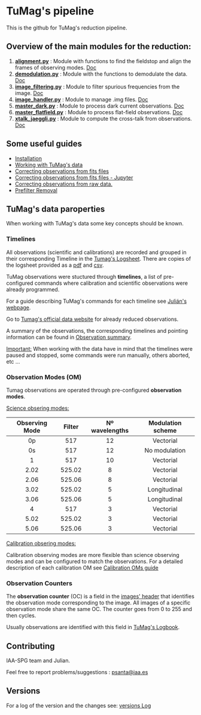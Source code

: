 # TuMag's pipeline

This is the github for TuMag's reduction pipeline. 

## Overview of the main modules for the reduction:
 1. [**alignment.py**](./alignment.py) : Module with functions to find the fieldstop and align the frames of observing modes. [Doc](Documents/Modules_documentations/alignment_doc.md)
 2. [**demodulation.py**](./demodulation.py) : Module with the functions to demodulate the data. [Doc](Documents/Modules_documentations/demodulation_doc.md)
 3. [**image_filtering.py**](./image_filtering.py) : Module to filter spurious frequencies from the image. [Doc](Documents/Modules_documentations/image_filtering_doc.md)
 4. [**image_handler.py**](./image_handler.py) : Module to manage .img files. [Doc](Documents/Modules_documentations/image_handler_doc.md)
 5. [**master_dark.py**](./master_dark.py) : Module to process dark current observations. [Doc](Documents/Modules_documentations/master_dark_doc.md)
 6. [**master_flatfield.py**](./master_flatfield.py) : Module to process flat-field observations. [Doc](Documents/Modules_documentations/master_flat_field_doc.md)
 7. [**xtalk_jaeggli.py**](./xtalk_jaeggli.py) : Module to compute the cross-talk from observations. [Doc](Documents/Modules_documentations/xtalk_jaeggli_doc.md)

## Some useful guides
- [Installation](Documents/Installation.md)
- [Working with TuMag's data](Documents/Working_with_Tumags_data.md)
- [Correcting observations from fits files](Documents/Working_with_fits_files.md)
- [Correcting observations from fits files - Jupyter](./TuMags_reduction_example.ipynb)
- [Correcting observations from raw data.](Documents/TuMags_Reduction_from_scratch.md)
- [Prefilter Removal](Documents/Fit_Prefilter_guide.md)

## TuMag's data paroperties 

When working with TuMag's data some key concepts should be known. 

### Timelines

All observations (scientific and calibrations) are recorded and grouped in their corresponding Timeline in the [Tumag's Logsheet](https://docs.google.com/spreadsheets/d/1RJ5KIgxMN6B-1xDe9gRfoTh1L_uTDMbZw0ajLK6S0so/edit?usp=sharing).  There are copies of the logsheet provided as a [pdf](Documents/TuMags%20Logsheet%20-%20Timelines%20detailed.pdf) and [csv](Documents/TuMags%20Logsheet%20-%20Timelines%20detailed.csv).

TuMag observations were stuctured through  **timelines**, a list of pre-configured commands where calibration and scientific observations were already programmed. 

For a guide describing TuMag's commands for each timeline see [Julián's webpage](https://www.uv.es/jublanro/TuMag_timeline_reference.html). 

Go to [Tumag's official data website](https://www.uv.es/jublanro/tumag_TuMagthumb_testMar2025_links.html) for already reduced observations. 

A summary of the observations, the corresponding timelines and pointing information can be found in [Observation summary](Documents/Sunrise_summary_observations.pdf).

<ins>Important:</ins> When working with the data have in mind that the timelines were paused and stopped, some commands were run manually, others aborted, etc ... 

### Observation Modes (OM)

Tumag observations are operated through pre-configured **observation modes**. 

<ins>Science obsering modes:</ins> 

| **Observing Mode** | **Filter** | **Nº wavelengths** | **Modulation scheme** | 
|:--------:|:--------:|:--------:|:--------:|
| 0p    | 517    | 12  | Vectorial   | 
| 0s    | 517    | 12  | No modulation   |
| 1    | 517    | 10 | Vectorial  | 
| 2.02    | 525.02   | 8  | Vectorial  |
| 2.06    | 525.06  | 8  | Vectorial  |
| 3.02    | 525.02   | 5  | Longitudinal  |
| 3.06    | 525.06  | 5  | Longitudinal  |
| 4    | 517  | 3  | Vectorial  |
| 5.02    | 525.02   | 3  | Vectorial  |
| 5.06    | 525.06  | 3  | Vectorial  |

<ins>Calibration obsering modes:</ins> 

Calibration observing modes are more flexible than science observing modes and can be configured to match the observations. For a detailed description of each calibration OM see [Calibration OMs guide](Documents/Calibration_oms_guide.md)

### Observation Counters

The **observation counter** (OC) is a field in the [images' header](Documents/Image_header.md) that identifies the observation mode corresponding to the image. All images of a specific observation mode share the same OC. The counter goes from 0 to 255 and then cycles.

Usually observations are identified with this field in [TuMag's Logbook](Documents/TuMags%20Logsheet%20-%20Timelines%20detailed.csv).

## Contributing

IAA-SPG team and Julian.

Feel free to report problems/suggestions : psanta@iaa.es

## Versions

For a log of the version and the changes see: [versions Log](./version_log.md)
